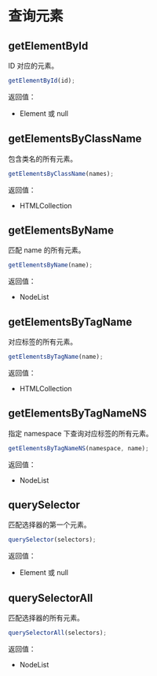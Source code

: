 # 查询元素

## getElementById

ID 对应的元素。

```js
getElementById(id);
```

返回值：

- Element 或 null

## getElementsByClassName

包含类名的所有元素。

```js
getElementsByClassName(names);
```

返回值：

- HTMLCollection

## getElementsByName

匹配 name 的所有元素。

```js
getElementsByName(name);
```

返回值：

- NodeList

## getElementsByTagName

对应标签的所有元素。

```js
getElementsByTagName(name);
```

返回值：

- HTMLCollection

## getElementsByTagNameNS

指定 namespace 下查询对应标签的所有元素。

```js
getElementsByTagNameNS(namespace, name);
```

返回值：

- NodeList

## querySelector

匹配选择器的第一个元素。

```js
querySelector(selectors);
```

返回值：

- Element 或 null

## querySelectorAll

匹配选择器的所有元素。

```js
querySelectorAll(selectors);
```

返回值：

- NodeList
